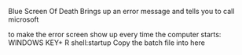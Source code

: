 Blue Screen Of Death
Brings up an error message and tells you to call microsoft

to make the error screen show up every time the computer starts:
WINDOWS KEY+ R
shell:startup
Copy the batch file into here
